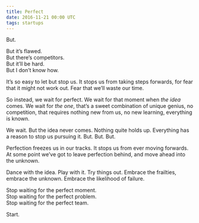 ```yaml
---
title: Perfect
date: 2016-11-21 00:00 UTC
tags: startups
---
```


But.

But it’s flawed.  
But there’s competitors.  
But it’ll be hard.  
But I don’t know how.  

It’s so easy to let but stop us. It stops us from taking steps forwards, for fear that it might not work out. Fear that we’ll waste our time.

So instead, we wait for perfect. We wait for that moment when _the idea_ comes. We wait for _the one_, that’s a sweet combination of unique genius, no competition, that requires nothing new from us, no new learning, everything is  known.

We wait. But the idea never comes. Nothing quite holds up. Everything has a reason to stop us pursuing it. But. But. But.

Perfection freezes us in our tracks. It stops us from ever moving forwards. At some point we’ve got to leave perfection behind, and move ahead into the unknown.

Dance with the idea. Play with it. Try things out. Embrace the frailties, embrace the unknown. Embrace the likelihood of failure.

Stop waiting for the perfect moment.  
Stop waiting for the perfect problem.  
Stop waiting for the perfect team.  

Start.
